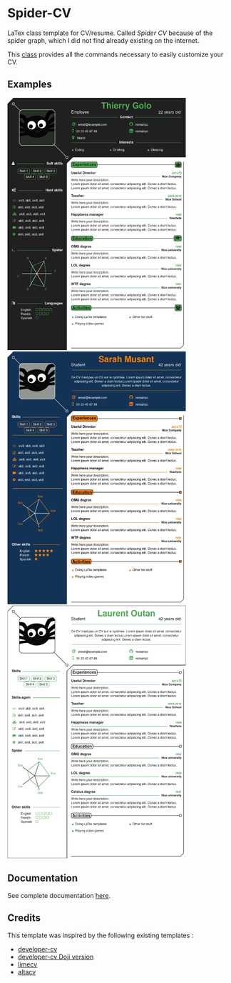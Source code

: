 # Spider-CV
LaTex class template for CV/resume.
Called _Spider CV_ because of the spider graph, which I did not find already existing on the internet.

This [class](spidercv.cls) provides all the commands necessary to easily customize your CV.

## Examples
[<img src="img/ex1.jpg" width="400">](example_1.tex)
[<img src="img/ex2.jpg" width="400">](example_2.tex)
[<img src="img/ex3.jpg" width="400">](example_3.tex)

## Documentation
See complete documentation [here](Documentation.md).


## Credits
This template was inspired by the following existing templates :
- [developer-cv](https://www.latextemplates.com/template/developer-cv)
- [developer-cv Doji version](https://fr.overleaf.com/latex/templates/doji-cv-template/qgrgkscqndms)
- [limecv](https://github.com/opieters/limecv)
- [altacv](https://github.com/liantze/AltaCV)